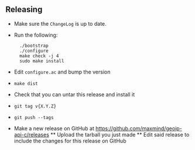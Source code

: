 ## Releasing

* Make sure the `ChangeLog` is up to date.
* Run the following:

        ./bootstrap
        ./configure
        make check -j 4
        sudo make install

* Edit `configure.ac` and bump the version
* `make dist`
* Check that you can untar this release and install it
* `git tag v{X.Y.Z}`
* `git push --tags`
* Make a new release on GitHub at https://github.com/maxmind/geoip-api-c/releases
** Upload the tarball you just made
** Edit said release to include the changes for this release on GitHub
